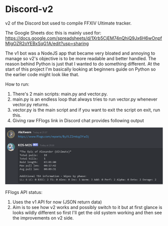 # Discord-v2
v2 of the Discord bot used to compile FFXIV Ultimate tracker.

The Google Sheets doc this is mainly used for:
https://docs.google.com/spreadsheets/d/1Xrb5CjEM74nQhiQ9Jx6H6wOnpfMIgOZR2oYEBxSqG1A/edit?usp=sharing

The v1 bot was a NodeJS app that became very bloated and annoying to manage so v2's objective is to be more readable and better handled. The reason behind Python is just that I wanted to do something different. At the start of this project I'm basically looking at beginners guide on Python so the earlier code might look like that.

How to run:
1. There's 2 main scripts: main.py and vector.py.
2. main.py is an endless loop that always tries to run vector.py whenever vector.py returns.
3. vector.py is the main script and if you want to exit the script on exit, run this.
4. Giving raw FFlogs link in Discord chat provides following output
<img src="https://github.com/AleXwern/Discord-v2/blob/main/output.png" alt="drawing" width="800"/>

FFlogs API status:
1. Uses the v1 API for now (JSON return data)
2. Aim is to see how v2 works and possibly switch to it but at first glance is looks wildly different so first I'll get the old system working and then see the improvements on v2 side.